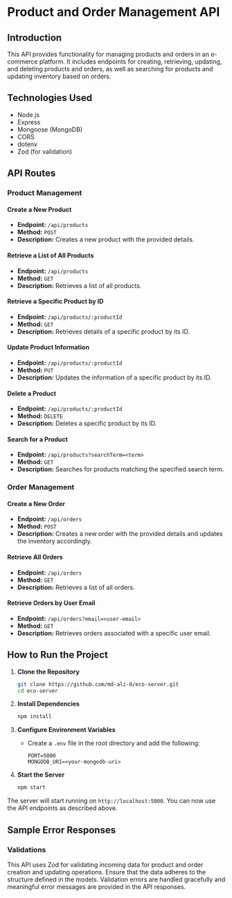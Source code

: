 # Product and Order Management API

## Introduction

This API provides functionality for managing products and orders in an e-commerce platform. It includes endpoints for creating, retrieving, updating, and deleting products and orders, as well as searching for products and updating inventory based on orders.

## Technologies Used

-   Node.js
-   Express
-   Mongoose (MongoDB)
-   CORS
-   dotenv
-   Zod (for validation)

## API Routes

### Product Management

#### Create a New Product

-   **Endpoint:** `/api/products`
-   **Method:** `POST`
-   **Description:** Creates a new product with the provided details.

#### Retrieve a List of All Products

-   **Endpoint:** `/api/products`
-   **Method:** `GET`
-   **Description:** Retrieves a list of all products.

#### Retrieve a Specific Product by ID

-   **Endpoint:** `/api/products/:productId`
-   **Method:** `GET`
-   **Description:** Retrieves details of a specific product by its ID.

#### Update Product Information

-   **Endpoint:** `/api/products/:productId`
-   **Method:** `PUT`
-   **Description:** Updates the information of a specific product by its ID.

#### Delete a Product

-   **Endpoint:** `/api/products/:productId`
-   **Method:** `DELETE`
-   **Description:** Deletes a specific product by its ID.

#### Search for a Product

-   **Endpoint:** `/api/products?searchTerm=<term>`
-   **Method:** `GET`
-   **Description:** Searches for products matching the specified search term.

### Order Management

#### Create a New Order

-   **Endpoint:** `/api/orders`
-   **Method:** `POST`
-   **Description:** Creates a new order with the provided details and updates the inventory accordingly.

#### Retrieve All Orders

-   **Endpoint:** `/api/orders`
-   **Method:** `GET`
-   **Description:** Retrieves a list of all orders.

#### Retrieve Orders by User Email

-   **Endpoint:** `/api/orders?email=<user-email>`
-   **Method:** `GET`
-   **Description:** Retrieves orders associated with a specific user email.

## How to Run the Project

1. **Clone the Repository**

    ```bash
    git clone https://github.com/md-ali-0/eco-server.git
    cd eco-server
    ```

2. **Install Dependencies**

    ```bash
    npm install
    ```

3. **Configure Environment Variables**

    - Create a `.env` file in the root directory and add the following:
        ```env
        PORT=5000
        MONGODB_URI=<your-mongodb-uri>
        ```

4. **Start the Server**
    ```bash
    npm start
    ```

The server will start running on `http://localhost:5000`. You can now use the API endpoints as described above.

## Sample Error Responses

### Validations

This API uses Zod for validating incoming data for product and order creation and updating operations. Ensure that the data adheres to the structure defined in the models. Validation errors are handled gracefully and meaningful error messages are provided in the API responses.
